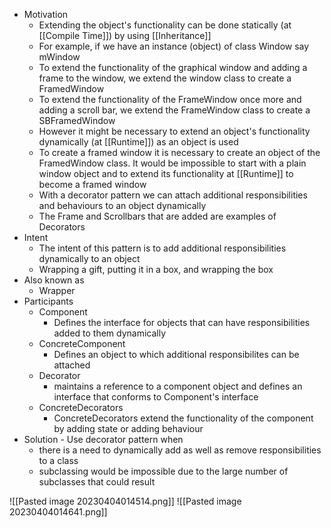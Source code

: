 - Motivation
	- Extending the object's functionality can be done statically (at [[Compile Time]]) by using [[Inheritance]]
	- For example, if we have an instance (object) of class Window say mWindow
	- To extend the functionality of the graphical window and adding a frame to the window, we extend the window class to create a FramedWindow
	- To extend the functionality of the FrameWindow once more and adding a scroll bar, we extend the FrameWindow class to create a SBFramedWindow
	- However it might be necessary to extend an object's functionality dynamically (at [[Runtime]]) as an object is used
	- To create a framed window it is necessary to create an object of the FramedWindow class. It would be impossible to start with a plain window object and to extend its functionality at [[Runtime]] to become a framed window
	- With a decorator pattern we can attach additional responsibilities and behaviours to an object dynamically
	- The Frame and Scrollbars that are added are examples of Decorators
- Intent
	- The intent of this pattern is to add additional responsibilities dynamically to an object
	- Wrapping a gift, putting it in a box, and wrapping the box
- Also known as
	- Wrapper
- Participants
	- Component
		- Defines the interface for objects that can have responsibilities added to them dynamically
	- ConcreteComponent
		- Defines an object to which additional responsibilites can be attached
	- Decorator
		- maintains a reference to a component object and defines an interface that conforms to Component's interface
	- ConcreteDecorators
		- ConcreteDecorators extend the functionality of the component by adding state or adding behaviour
- Solution - Use decorator pattern when
	- there is a need to dynamically add as well as remove responsibilities to a class
	- subclassing would be impossible due to the large number of subclasses that could result

![[Pasted image 20230404014514.png]]
![[Pasted image 20230404014641.png]]